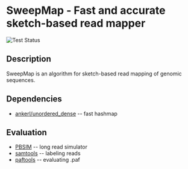# SweepMap - Fast and accurate sketch-based read mapper

![Test Status](https://github.com/pesho-ivanov/sweepmap/actions/workflows/test.yml/badge.svg)

## Description

SweepMap is an algorithm for sketch-based read mapping of genomic sequences.

## Dependencies

* [ankerl/unordered_dense](https://github.com/martinus/unordered_dense) -- fast hashmap

## Evaluation
* [PBSIM](https://github.com/pfaucon/PBSIM-PacBio-Simulator) -- long read simulator
* [samtools](https://github.com/samtools/samtools) -- labeling reads
* [paftools](https://github.com/RBGKew/pypaftol/blob/master/paftools_tutorial.md) -- evaluating .paf
